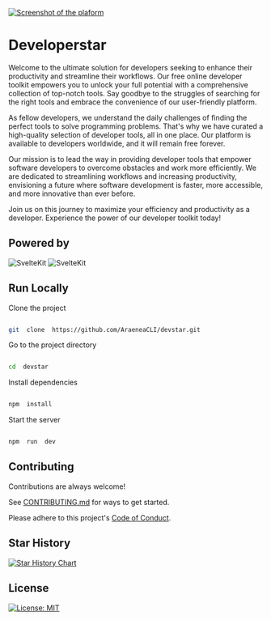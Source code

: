 [![Screenshot of the plaform](platform-screenshot.png)](https://developerstar.com)

# Developerstar

Welcome to the ultimate solution for developers seeking to enhance their productivity and streamline their workflows. Our free online developer toolkit empowers you to unlock your full potential with a comprehensive collection of top-notch tools. Say goodbye to the struggles of searching for the right tools and embrace the convenience of our user-friendly platform.

As fellow developers, we understand the daily challenges of finding the perfect tools to solve programming problems. That's why we have curated a high-quality selection of developer tools, all in one place. Our platform is available to developers worldwide, and it will remain free forever.

Our mission is to lead the way in providing developer tools that empower software developers to overcome obstacles and work more efficiently. We are dedicated to streamlining workflows and increasing productivity, envisioning a future where software development is faster, more accessible, and more innovative than ever before.

Join us on this journey to maximize your efficiency and productivity as a developer. Experience the power of our developer toolkit today!

## Powered by

![SvelteKit](https://img.shields.io/badge/SvelteKit-FF3E00?style=for-the-badge&logo=Svelte&logoColor=white) ![SvelteKit](https://img.shields.io/badge/Tailwind_CSS-38B2AC?style=for-the-badge&logo=tailwind-css&logoColor=white)

## Run Locally

Clone the project

```bash

git  clone  https://github.com/AraeneaCLI/devstar.git

```

Go to the project directory

```bash

cd  devstar

```

Install dependencies

```bash

npm  install

```

Start the server

```bash

npm  run  dev

```

## Contributing

Contributions are always welcome!

See [CONTRIBUTING.md](docs/CONTRIBUTING.md) for ways to get started.

Please adhere to this project's [Code of Conduct](docs/CODE_OF_CONDUCT.md).

## Star History

[![Star History Chart](https://api.star-history.com/svg?repos=hannansatopay/devstar&type=Date)](https://star-history.com/#hannansatopay/devstar&Date)

## License
[![License: MIT](https://img.shields.io/badge/License-MIT-yellow.svg)](https://opensource.org/licenses/MIT)

